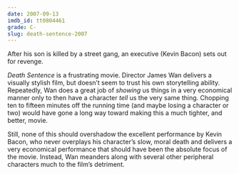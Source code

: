 ```yaml
---
date: 2007-09-13
imdb_id: tt0804461
grade: C-
slug: death-sentence-2007
---
```


After his son is killed by a street gang, an executive (Kevin Bacon) sets out for revenge.

_Death Sentence_ is a frustrating movie. Director James Wan delivers a visually stylish film, but doesn’t seem to trust his own storytelling ability. Repeatedly, Wan does a great job of _showing_ us things in a very economical manner only to then have a character _tell_ us the very same thing. Chopping ten to fifteen minutes off the running time (and maybe losing a character or two) would have gone a long way toward making this a much tighter, and better, movie.

Still, none of this should overshadow the excellent performance by Kevin Bacon, who never overplays his character’s slow, moral death and delivers a very economical performance that should have been the absolute focus of the movie. Instead, Wan meanders along with several other peripheral characters much to the film’s detriment.
